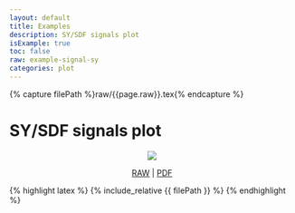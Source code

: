 ```yaml
---
layout: default
title: Examples
description: SY/SDF signals plot
isExample: true
toc: false
raw: example-signal-sy
categories: plot
---
```

{% capture filePath %}raw/{{page.raw}}.tex{% endcapture %}

# SY/SDF signals plot

<p align="center">
<img src="../assets/svg/{{page.raw}}.svg">
</p>

<p align="center">
<a href="{{filePath}}">RAW</a>
|
<a href="../assets/pdf/{{page.raw}}.pdf">PDF</a>
</p>

{% highlight latex %}
{% include_relative {{ filePath }} %}
{% endhighlight %}


